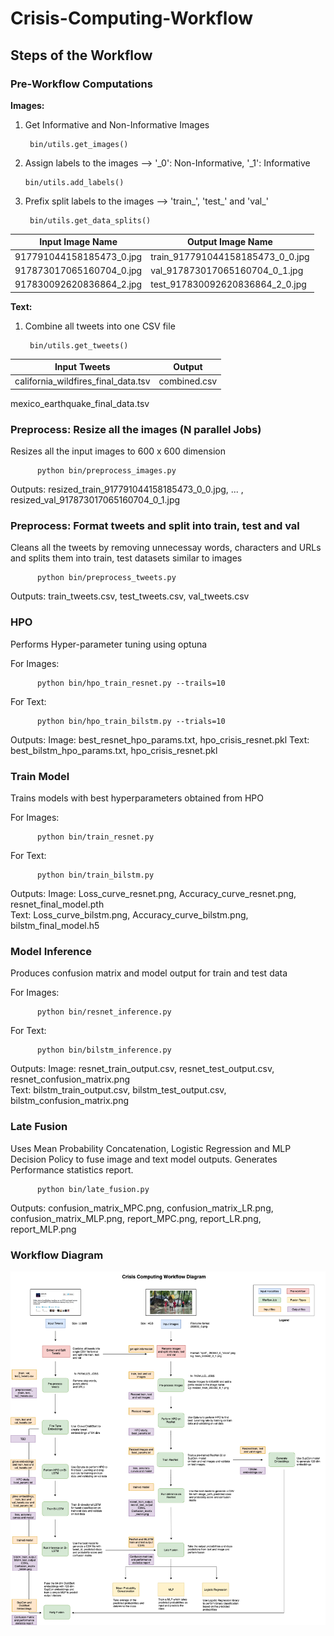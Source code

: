 # Crisis-Computing-Workflow

<h2> Steps of the Workflow </h2>

<h3>Pre-Workflow Computations </h3>

<b>Images:</b>
  1. Get Informative and Non-Informative Images
          
          bin/utils.get_images()
          
  2. Assign labels to the images --> '_0': Non-Informative, '_1': Informative
   
         bin/utils.add_labels()
  
  3. Prefix split labels to the images --> 'train_', 'test_' and 'val_'

          bin/utils.get_data_splits()

| Input Image Name | Output Image Name |
|------------------|-------------------|
| 917791044158185473_0.jpg| train_917791044158185473_0_0.jpg|
| 917873017065160704_0.jpg| val_917873017065160704_0_1.jpg|
| 917830092620836864_2.jpg| test_917830092620836864_2_0.jpg|

<b>Text:</b>
  1. Combine all tweets into one CSV file

          bin/utils.get_tweets()    
   
| Input Tweets | Output |
|------------------|-------------------|
| california_wildfires_final_data.tsv| combined.csv|
  mexico_earthquake_final_data.tsv
  
<h3>Preprocess: Resize all the images (N parallel Jobs) </h3>

Resizes all the input images to 600 x 600 dimension

        
          python bin/preprocess_images.py
      
Outputs: resized_train_917791044158185473_0_0.jpg, ... ,  resized_val_917873017065160704_0_1.jpg

<h3>Preprocess: Format tweets and split into train, test and val </h3>
 
Cleans all the tweets by removing unnecessay words, characters and URLs and splits them into train, test datasets similar to images

    
          python bin/preprocess_tweets.py
      
Outputs: train_tweets.csv, test_tweets.csv, val_tweets.csv

<h3>HPO </h3>

Performs Hyper-parameter tuning using optuna

For Images:
      
          python bin/hpo_train_resnet.py --trails=10
     
For Text:
      
          python bin/hpo_train_bilstm.py --trials=10
     
Outputs: 
  Image: best_resnet_hpo_params.txt, hpo_crisis_resnet.pkl
  Text: best_bilstm_hpo_params.txt, hpo_crisis_resnet.pkl
 
<h3>Train Model </h3>

Trains models with best hyperparameters obtained from HPO


For Images:
      
          python bin/train_resnet.py 
     
For Text:
      
          python bin/train_bilstm.py
     
Outputs: 
  Image: Loss_curve_resnet.png, Accuracy_curve_resnet.png, resnet_final_model.pth <br>
  Text: Loss_curve_bilstm.png, Accuracy_curve_bilstm.png, bilstm_final_model.h5
  
<h3>Model Inference </h3>

Produces confusion matrix and model output for train and test data

For Images:
      
          python bin/resnet_inference.py 
     
For Text:
      
          python bin/bilstm_inference.py
     
Outputs: 
  Image: resnet_train_output.csv, resnet_test_output.csv, resnet_confusion_matrix.png<br>
  Text: bilstm_train_output.csv, bilstm_test_output.csv, bilstm_confusion_matrix.png

<h3>Late Fusion </h3>

Uses Mean Probability Concatenation, Logistic Regression and MLP Decision Policy to fuse image and text model outputs. Generates Performance statistics report.
      
          python bin/late_fusion.py 
     
Outputs: confusion_matrix_MPC.png, confusion_matrix_LR.png, confusion_matrix_MLP.png, report_MPC.png, report_LR.png, report_MLP.png

<h3>Workflow Diagram </h3>

![workflow](/Crisis-Computing-Diagram.png)
